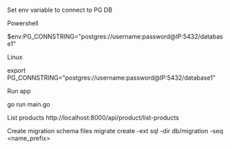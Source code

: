 Set env variable to connect to PG DB

Powershell

$env:PG_CONNSTRING="postgres://username:password@IP:5432/database1"

Linux

export PG_CONNSTRING="postgres://username:password@IP:5432/database1"

Run app

go run main.go

List products
http://localhost:8000/api/product/list-products

Create migration schema files
migrate create -ext sql -dir db/migration -seq <name_prefix>